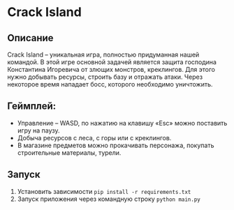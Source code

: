 # Crack Island

## Описание

 Crack Island – уникальная игра, полностью придуманная нашей командой. В этой игре основной задачей является защита господина Константина Игоревича от злющих монстров, креклингов. Для этого нужно добывать ресурсы, строить базу и отражать атаки. Через некоторое время нападает босс, которого необходимо уничтожить.


##  Геймплей:
 - Управление – WASD, по нажатию на клавишу «Esc» можно поставить игру на паузу. 
 - Добыча ресурсов с леса, с горы или с креклингов. 
 - В магазине предметов можно прокачивать персонажа, покупать строительные материалы, турели.


## Запуск
1. Установить зависимости `pip install -r requirements.txt`
2. Запуск приложения через командную строку `python main.py`
